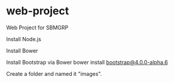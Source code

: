 # web-project
Web Project for SBMGRP

Install Node.js

Install Bower

Install Bootstrap via Bower
bower install bootstrap@4.0.0-alpha.6

Create a folder and named it "images".
